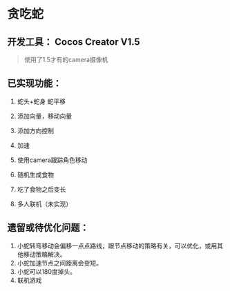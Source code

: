 # 贪吃蛇


## 开发工具： Cocos Creator V1.5
> 使用了1.5才有的camera摄像机

## 已实现功能：

1. 蛇头+蛇身 蛇平移

2. 添加向量，移动向量

3. 添加方向控制

4. 加速

5. 使用camera跟踪角色移动

6. 随机生成食物

7. 吃了食物之后变长

8. 多人联机（未实现）

## 遗留或待优化问题：

1. 小蛇转弯移动会偏移一点点路线，跟节点移动的策略有关，可以优化，或用其他移动策略解决。
2. 小蛇加速节点之间距离会变短。
3. 小蛇可以180度掉头。
4. 联机游戏
